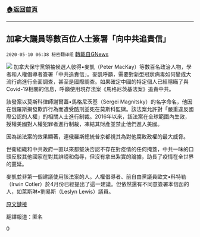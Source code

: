 ###  [:house:返回首頁](https://github.com/ourhimalayas/txt)
---

## 加拿大議員等數百位人士簽署「向中共追責信」
`2020-05-10 06:38 秘密翻译组` [轉載自GNews](https://gnews.org/zh-hant/199255/)

![](https://s3.amazonaws.com/gnews-media-offload/wp-content/uploads/2020/05/10063245/1-58.png)
加拿大保守黨領袖候選人彼得•麥凱（Peter MacKay）等數百名政治人物，學者和人權倡導者簽署「中共追責信」。麥凱呼籲，需要對新型冠狀病毒如何變成大流行病進行全面調查，甚至是國際調查。如果確定中國的特定個人已經隱瞞了與Covid-19相關的信息，呼籲使用現存法案《馬格尼茨基法案》追責中共。

該發案以莫斯科律師謝爾蓋•馬格尼茨基（Sergei Magnitsky）的名字命名，他因在俄羅斯揭發欺詐行為而遭受酷刑並死在莫斯科監獄。該法案允許對「嚴重違反國際公認的人權」的相關人士進行制裁。2016年以來，該法案在全球範圍內生效，授權美國對人權犯罪者進行制裁，凍結其財產並禁止他們進入美國。

因為該法案的效果顯著，連俄羅斯總統普京都視其為對他腐敗政權的最大威脅。

世衛組織和中共政府一直以來都堅決否認不存在對疫情的任何掩蓋，中共一味的口頭反駁其他國家在對其誹謗和侮辱，但沒有拿出紮實的論據，助長了疫情在全世界的蔓延。

麥凱並非第一個建議使用該法案的人。人權倡導者、前自由黨議員歐文•科特勒（Irwin Cotler）於4月份已經提出了這一建議。但依然還有不同意簽署本信函的人，如萊斯琳•劉易斯（Leslyn Lewis）議員。

[原文鏈接](https://asiatimes.com/2020/05/invoke-magnitsky-on-china-says-canadian-mp/)

翻譯報道：匿名



0

